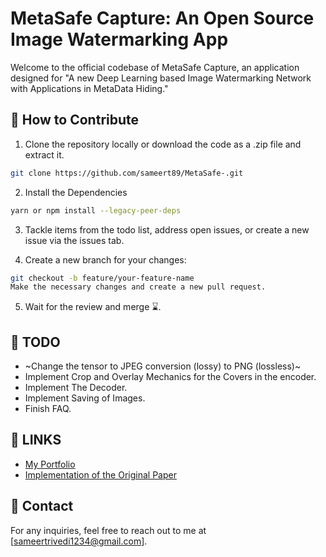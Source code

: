 # MetaSafe Capture: An Open Source Image Watermarking App

Welcome to the official codebase of MetaSafe Capture, an application designed for "A new Deep Learning based Image Watermarking Network with Applications in MetaData Hiding."

## 🚀 How to Contribute

1. Clone the repository locally or download the code as a .zip file and extract it.

```sh
git clone https://github.com/sameert89/MetaSafe-.git
```

2. Install the Dependencies

```sh
yarn or npm install --legacy-peer-deps
```

3. Tackle items from the todo list, address open issues, or create a new issue via the issues tab.

4. Create a new branch for your changes:

```sh
git checkout -b feature/your-feature-name
Make the necessary changes and create a new pull request.
```

5. Wait for the review and merge ⌛.

## 📝 TODO

- ~Change the tensor to JPEG conversion (lossy) to PNG (lossless)~
- Implement Crop and Overlay Mechanics for the Covers in the encoder.
- Implement The Decoder.
- Implement Saving of Images.
- Finish FAQ.

## 🔗 LINKS

- [My Portfolio](https://digital-dexterity.onrender.com)
- [Implementation of the Original Paper]()

## 📣 Contact

For any inquiries, feel free to reach out to me at [sameertrivedi1234@gmail.com].
